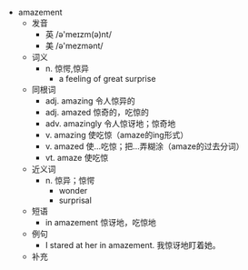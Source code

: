- amazement
  - 发音
    - 英 /ə'meɪzm(ə)nt/
    - 美 /ə'mezmənt/
  - 词义
    - n. 惊愕,惊异
      - a feeling of great surprise
  - 同根词
    - adj. amazing 令人惊异的
    - adj. amazed 惊奇的，吃惊的
    - adv. amazingly 令人惊讶地；惊奇地
    - v. amazing 使吃惊（amaze的ing形式）
    - v. amazed 使…吃惊；把…弄糊涂（amaze的过去分词）
    - vt. amaze 使吃惊
  - 近义词
    - n. 惊异；惊愕
      - wonder
      - surprisal
  - 短语
    - in amazement 惊讶地，吃惊地
  - 例句
    - I stared at her in amazement. 我惊讶地盯着她。
  - 补充
